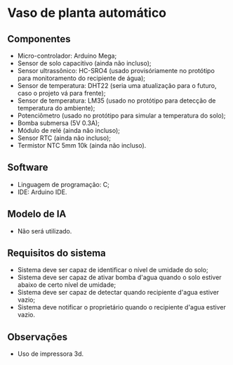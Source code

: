 # Vaso de planta automático
## Componentes
- Micro-controlador: Arduino Mega;
- Sensor de solo capacitivo (ainda não incluso);
- Sensor ultrassônico: HC-SRO4 (usado provisóriamente no protótipo para monitoramento do recipiente de água);
- Sensor de temperatura: DHT22 (seria uma atualização para o futuro, caso o projeto vá para frente);
- Sensor de temperatura: LM35 (usado no protótipo para detecção de temperatura do ambiente);
- Potenciômetro (usado no protótipo para simular a temperatura do solo);
- Bomba submersa (5V 0.3A);
- Módulo de relé (ainda não incluso);
- Sensor RTC (ainda não incluso);
- Termistor NTC 5mm 10k (ainda não incluso).
## Software
- Linguagem de programação: C;
- IDE: Arduino IDE.
## Modelo de IA
- Não será utilizado.
## Requisitos do sistema
- Sistema deve ser capaz de identificar o nível de umidade do solo;
- Sistema deve ser capaz de ativar bomba d'agua quando o solo estiver abaixo de certo nível de umidade;
- Sistema deve ser capaz de detectar quando recipiente d'agua estiver vazio;
- Sistema deve notificar o proprietário quando o recipiente d'agua estiver vazio.
## Observações
- Uso de impressora 3d.
